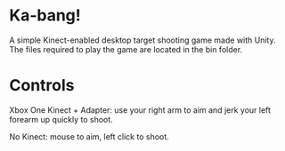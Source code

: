 # Ka-bang!

A simple Kinect-enabled desktop target shooting game made with Unity. The files required to play the game are located in the bin folder.

# Controls

Xbox One Kinect + Adapter: use your right arm to aim and jerk your left forearm up quickly to shoot.

No Kinect: mouse to aim, left click to shoot.
